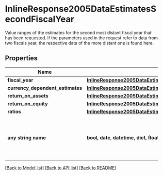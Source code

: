 # InlineResponse2005DataEstimatesSecondFiscalYear

Value ranges of the estimates for the second most distant fiscal year that has been requested. If the parameters used in the request refer to data from two fiscals year, the respective data of the more distant one is found here.

## Properties
Name | Type | Description | Notes
------------ | ------------- | ------------- | -------------
**fiscal_year** | [**InlineResponse2005DataEstimatesFirstFiscalYearFiscalYear**](InlineResponse2005DataEstimatesFirstFiscalYearFiscalYear.md) |  | [optional] 
**currency_dependent_estimates** | [**InlineResponse2005DataEstimatesFirstFiscalYearCurrencyDependentEstimates**](InlineResponse2005DataEstimatesFirstFiscalYearCurrencyDependentEstimates.md) |  | [optional] 
**return_on_assets** | [**InlineResponse2005DataEstimatesFirstFiscalYearReturnOnAssets**](InlineResponse2005DataEstimatesFirstFiscalYearReturnOnAssets.md) |  | [optional] 
**return_on_equity** | [**InlineResponse2005DataEstimatesFirstFiscalYearReturnOnEquity**](InlineResponse2005DataEstimatesFirstFiscalYearReturnOnEquity.md) |  | [optional] 
**ratios** | [**InlineResponse2005DataEstimatesFirstFiscalYearRatios**](InlineResponse2005DataEstimatesFirstFiscalYearRatios.md) |  | [optional] 
**any string name** | **bool, date, datetime, dict, float, int, list, str, none_type** | any string name can be used but the value must be the correct type | [optional]

[[Back to Model list]](../README.md#documentation-for-models) [[Back to API list]](../README.md#documentation-for-api-endpoints) [[Back to README]](../README.md)


